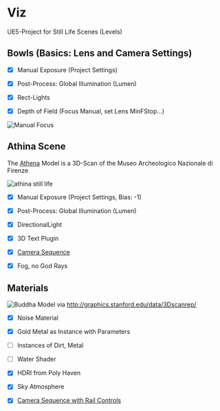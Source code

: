 # Viz

UE5-Project for Still Life Scenes (Levels)


## Bowls (Basics: Lens and Camera Settings)

- [x] Manual Exposure (Project Settings) 
- [x] Post-Process: Global Illumination (Lumen)
- [x] Rect-Lights
- [x] Depth of Field (Focus Manual, set Lens MinFStop...)


![Manual Focus](https://media.githubusercontent.com/media/pce/Viz/main/Saved/Screenshots/MacEditor/HighresScreenshot_2021.11.05-13.13.37.png "Manual Focus")


## Athina Scene

The [Athena](https://threedscans.com/museo-archeologico-nazionale/athena/) Model is a 3D-Scan of the Museo Archeologico Nazionale di Firenze

![athina still life](https://user-images.githubusercontent.com/445226/147831641-b779b646-c142-49bf-9940-a1e4ae5a11db.png "athina still life screenshot")

- [x] Manual Exposure (Project Settings, Bias: -1) 
- [x] Post-Process: Global Illumination (Lumen)
- [x] DirectionalLight
- [x] 3D Text Plugin 
- [x] [Camera Sequence](https://raw.githubusercontent.com/pce/Viz/main/Saved/VideoCaptures/AthenaLevel.mp4)
- [x] Fog, no God Rays


## Materials


![Buddha](https://media.githubusercontent.com/media/pce/Viz/main/Saved/Screenshots/MacEditor/HighresScreenshot00001.png "Buddha - Happy Recon") 
Model via http://graphics.stanford.edu/data/3Dscanrep/


- [x] Noise Material 
- [x] Gold Metal as Instance with Parameters
- [ ] Instances of Dirt, Metal
- [ ] Water Shader
- [x] HDRI from Poly Haven
- [x] Sky Atmosphere
- [x] [Camera Sequence with Rail Controls](https://raw.githubusercontent.com/pce/Viz/main/Saved/VideoCaptures/MaterialsLevel.mp4)

